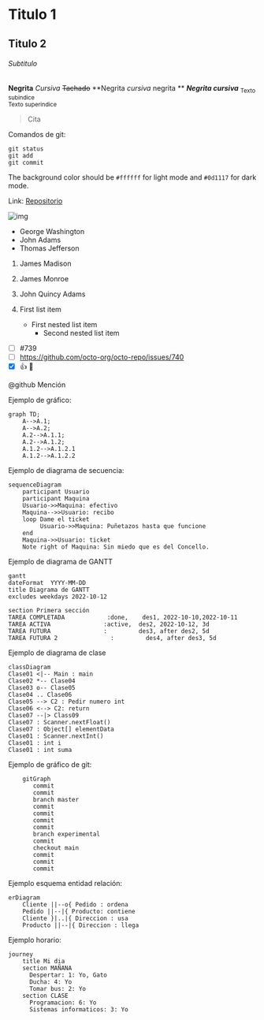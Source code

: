 # Titulo 1
## Titulo 2
###### Subtitulo

**Negrita**
_Cursiva_
~~Tachado~~
**Negrita _cursiva_ negrita **
***Negrita cursiva***
<sub>Texto subindice</sub>	
<sup>Texto superindice</sup>
> Cita
> 

Comandos de git:
```
git status
git add
git commit
```
The background color should be `#ffffff` for light mode and `#0d1117` for dark mode.

Link: [Repositorio](https://github.com/samueldam1/diagramaMarkdown)

![img](https://myoctocat.com/assets/images/base-octocat.svg)

- George Washington
- John Adams
- Thomas Jefferson

1. James Madison
2. James Monroe
3. John Quincy Adams

1. First list item
   - First nested list item
     - Second nested list item

- [ ] #739
- [ ] https://github.com/octo-org/octo-repo/issues/740
- [x] :+1: :tada:

@github Mención

Ejemplo de gráfico:
```mermaid
graph TD;
    A-->A.1;
    A-->A.2;
    A.2-->A.1.1;
    A.2-->A.1.2;
    A.1.2-->A.1.2.1
    A.1.2-->A.1.2.2
```
Ejemplo de diagrama de secuencia:
```mermaid
sequenceDiagram
    participant Usuario
    participant Maquina
    Usuario->>Maquina: efectivo
    Maquina-->>Usuario: recibo
    loop Dame el ticket
         Usuario->>Maquina: Puñetazos hasta que funcione
    end
    Maquina->>Usuario: ticket
    Note right of Maquina: Sin miedo que es del Concello.
```
Ejemplo de diagrama de GANTT
```mermaid
gantt
dateFormat  YYYY-MM-DD
title Diagrama de GANTT
excludes weekdays 2022-10-12

section Primera sección
TAREA COMPLETADA            :done,    des1, 2022-10-10,2022-10-11
TAREA ACTIVA               :active,  des2, 2022-10-12, 3d
TAREA FUTURA               :         des3, after des2, 5d
TAREA FUTURA 2               :         des4, after des3, 5d
```
Ejemplo de diagrama de clase
```mermaid
classDiagram
Clase01 <|-- Main : main
Clase02 *-- Clase04
Clase03 o-- Clase05
Clase04 .. Clase06
Clase05 --> C2 : Pedir numero int
Clase06 <--> C2: return
Clase07 --|> Class09
Clase07 : Scanner.nextFloat()
Clase07 : Object[] elementData
Clase01 : Scanner.nextInt()
Clase01 : int i
Clase01 : int suma
```
Ejemplo de gráfico de git:
```mermaid
    gitGraph
       commit
       commit
       branch master
       commit
       commit
       commit
       commit
       branch experimental
       commit
       checkout main
       commit
       commit
       commit
```
Ejemplo esquema entidad relación:
```mermaid
erDiagram
    Cliente ||--o{ Pedido : ordena
    Pedido ||--|{ Producto: contiene
    Cliente }|..|{ Direccion : usa
    Producto ||--|{ Direccion : llega
```
Ejemplo horario:
```mermaid
journey
    title Mi dia
    section MAÑANA
      Despertar: 1: Yo, Gato
      Ducha: 4: Yo
      Tomar bus: 2: Yo
    section CLASE
      Programacion: 6: Yo
      Sistemas informaticos: 3: Yo
```
